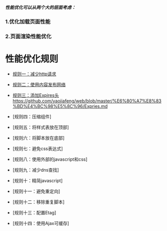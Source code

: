 ***性能优化可以从两个大的层面考虑：***

### 1.优化加载页面性能 

### 2.页面渲染性能优化 

# 性能优化规则

- [规则一：减少http请求](https://github.com/yaojiafeng/web/blob/master/%E6%80%A7%E8%83%BD%E4%BC%98%E5%8C%96/%E5%87%8F%E5%B0%91http%E8%AF%B7%E6%B1%82.md)

- [规则二：使用内容发布网络](https://github.com/yaojiafeng/web/blob/master/%E6%80%A7%E8%83%BD%E4%BC%98%E5%8C%96/%E4%BD%BF%E7%94%A8%E5%86%85%E5%AE%B9%E5%8F%91%E5%B8%83%E7%BD%91%E7%BB%9C.md)

- [规则三：添加Expires头]()https://github.com/yaojiafeng/web/blob/master/%E6%80%A7%E8%83%BD%E4%BC%98%E5%8C%96/Expries.md

- [规则四：压缩组件]

- [规则五：将样式表放在顶部]

- [规则六：将脚本放在底部]

- [规则七：避免css表达式]

- [规则八：使用外部的javascript和css]

- [规则九：减少dns查找]

- [规则十：精简javascript]

- [规则十一：避免重定向]

- [规则十二：移除重复脚本]

- [规则十三：配置Etag]

- [规则十四：使用Ajax可缓存]





